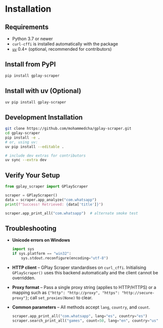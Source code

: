 # Installation

## Requirements

- Python 3.7 or newer
- `curl-cffi` is installed automatically with the package
- [`uv`](https://github.com/astral-sh/uv) 0.4+ (optional, recommended for contributors)

## Install from PyPI

```bash
pip install gplay-scraper
```

## Install with uv (Optional)

```bash
uv pip install gplay-scraper
```

## Development Installation

```bash
git clone https://github.com/mohammedcha/gplay-scraper.git
cd gplay-scraper
pip install -e .
# or, using uv:
uv pip install --editable .

# include dev extras for contributors
uv sync --extra dev
```

## Verify Your Setup

```python
from gplay_scraper import GPlayScraper

scraper = GPlayScraper()
data = scraper.app_analyze("com.whatsapp")
print(f"Success! Retrieved: {data['title']}")

scraper.app_print_all("com.whatsapp")  # alternate smoke test
```

## Troubleshooting

- **Unicode errors on Windows**

  ```python
  import sys
  if sys.platform == "win32":
      sys.stdout.reconfigure(encoding="utf-8")
  ```

- **HTTP client** – GPlay Scraper standardises on `curl_cffi`. Initialising `GPlayScraper()` uses this backend automatically and the client cannot be overridden.
- **Proxy format** – Pass a single proxy string (applies to HTTP/HTTPS) or a mapping such as `{"http": "http://proxy", "https": "http://secure-proxy"}`; call `set_proxies(None)` to clear.

- **Common parameters** – All methods accept `lang`, `country`, and `count`.

  ```python
  scraper.app_print_all("com.whatsapp", lang="es", country="es")
  scraper.search_print_all("games", count=50, lang="en", country="us")
  ```
